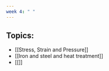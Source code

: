 ```yaml
---
week 4: " "
---
```

## Topics:
- [[Stress, Strain and Pressure]]
- [[Iron and steel and heat treatment]]
- [[]]